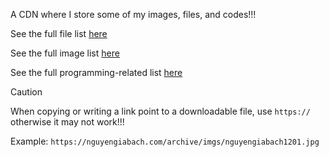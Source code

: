 A CDN where I store some of my images, files, and codes!!!

See the full file list [here](https://nguyengiabach.com/cdn/files/)

See the full image list [here](https://nguyengiabach.com/cdn/imgs/)

See the full programming-related list [here](https://nguyengiabach.com/cdn/source/)

> [!CAUTION]
> When copying or writing a link point to a downloadable file, use `https://` otherwise it may not work!!!
> 
> Example: `https://nguyengiabach.com/archive/imgs/nguyengiabach1201.jpg`
